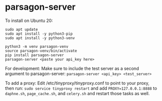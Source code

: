 # parsagon-server

To install on Ubuntu 20:
```
sudo apt update
sudo apt install -y python3-pip
sudo apt install -y python3-venv

python3 -m venv parsagon-venv
source parsagon-venv/bin/activate
pip install parsagon-server
parsagon-server <paste your api_key here>
```

For development:
Make sure to include the test server as a second argument to parsagon-server:
`parsagon-server <api_key> <test_server>`

To add a proxy:
Edit /etc/tinyproxy/tinyproxy.conf to point to your proxy, then run:
`sudo service tinyproxy restart`
and add
`PROXY=127.0.0.1:8888` to `daphne.sh`, `page_cache.sh`, and `celery.sh` and restart those tasks as well.
